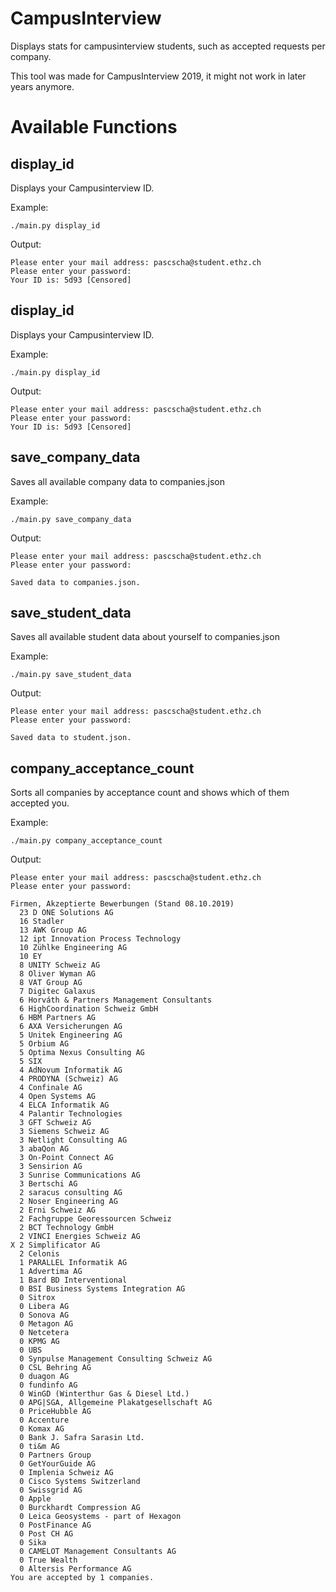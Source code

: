 # CampusInterview
Displays stats for campusinterview students, such as accepted requests per company.

This tool was made for CampusInterview 2019, it might not work in later years anymore.

# Available Functions
## display_id
Displays your Campusinterview ID.

Example:
```
./main.py display_id
```
Output:
```
Please enter your mail address: pascscha@student.ethz.ch
Please enter your password:
Your ID is: 5d93 [Censored]
```

## display_id
Displays your Campusinterview ID.

Example:
```
./main.py display_id
```
Output:
```
Please enter your mail address: pascscha@student.ethz.ch
Please enter your password:
Your ID is: 5d93 [Censored]
```

## save_company_data
Saves all available company data to companies.json

Example:
```
./main.py save_company_data
```
Output:
```
Please enter your mail address: pascscha@student.ethz.ch
Please enter your password:

Saved data to companies.json.
```

## save_student_data
Saves all available student data about yourself to companies.json

Example:
```
./main.py save_student_data
```
Output:
```
Please enter your mail address: pascscha@student.ethz.ch
Please enter your password:

Saved data to student.json.
```

## company_acceptance_count
Sorts all companies by acceptance count and shows which of them accepted you.

Example:
```
./main.py company_acceptance_count
```
Output:
```
Please enter your mail address: pascscha@student.ethz.ch
Please enter your password:

Firmen, Akzeptierte Bewerbungen (Stand 08.10.2019)
  23 D ONE Solutions AG
  16 Stadler
  13 AWK Group AG
  12 ipt Innovation Process Technology
  10 Zühlke Engineering AG
  10 EY
  8 UNITY Schweiz AG
  8 Oliver Wyman AG
  8 VAT Group AG
  7 Digitec Galaxus
  6 Horváth & Partners Management Consultants
  6 HighCoordination Schweiz GmbH
  6 HBM Partners AG
  6 AXA Versicherungen AG
  5 Unitek Engineering AG
  5 Orbium AG
  5 Optima Nexus Consulting AG
  5 SIX
  4 AdNovum Informatik AG
  4 PRODYNA (Schweiz) AG
  4 Confinale AG
  4 Open Systems AG
  4 ELCA Informatik AG
  4 Palantir Technologies
  3 GFT Schweiz AG
  3 Siemens Schweiz AG
  3 Netlight Consulting AG
  3 abaQon AG
  3 On-Point Connect AG
  3 Sensirion AG
  3 Sunrise Communications AG
  3 Bertschi AG
  2 saracus consulting AG
  2 Noser Engineering AG
  2 Erni Schweiz AG
  2 Fachgruppe Georessourcen Schweiz
  2 BCT Technology GmbH
  2 VINCI Energies Schweiz AG
X 2 Simplificator AG
  2 Celonis
  1 PARALLEL Informatik AG
  1 Advertima AG
  1 Bard BD Interventional
  0 BSI Business Systems Integration AG
  0 Sitrox
  0 Libera AG
  0 Sonova AG
  0 Metagon AG
  0 Netcetera
  0 KPMG AG
  0 UBS
  0 Synpulse Management Consulting Schweiz AG
  0 CSL Behring AG
  0 duagon AG
  0 fundinfo AG
  0 WinGD (Winterthur Gas & Diesel Ltd.)
  0 APG|SGA, Allgemeine Plakatgesellschaft AG
  0 PriceHubble AG
  0 Accenture
  0 Komax AG
  0 Bank J. Safra Sarasin Ltd.
  0 ti&m AG
  0 Partners Group
  0 GetYourGuide AG
  0 Implenia Schweiz AG
  0 Cisco Systems Switzerland
  0 Swissgrid AG
  0 Apple
  0 Burckhardt Compression AG
  0 Leica Geosystems - part of Hexagon
  0 PostFinance AG
  0 Post CH AG
  0 Sika
  0 CAMELOT Management Consultants AG
  0 True Wealth
  0 Altersis Performance AG
You are accepted by 1 companies.
```